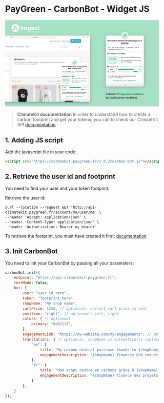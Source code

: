 PayGreen - CarbonBot - Widget JS
===========

![Carbon Bot presentation](https://github.com/PayGreen/carbon-bot-doc/blob/main/doc/presentation.jpg)

> **ClimateKit documentation**
> In order to understand how to create a carbon footprint and get your tokens, you can to check our ClimateKit API [documentation](https://api-climatekit.paygreen.fr/documentation/climate)


## 1. Adding JS script
Add the javascript file in your code:
```html
<script src="https://carbonbot.paygreen.fr/1.0.3/carbon-bot.js"></script>
```

## 2. Retrieve the user id and footprint
You need to find your user and your token footprint.

Retrieve the user id:
```shell
curl --location --request GET 'http://api-climatekit.paygreen.fr/account/me/user/me' \
--header 'Accept: application/json' \
--header 'Content-Type: application/json' \
--header 'Authorization: Bearer my_bearer'
```

To retrieve the footprint, you must have created it first:  [documentation](https://api-climatekit.paygreen.fr/documentation/climate#tag/CarbonFootprint/paths/~1carbon~1footprints/post)

## 3. Init CarbonBot
You need to init your CarbonBot by passing all your parameters:

```js
carbonBot.init({
    endpoint: "https://api-climatekit.paygreen.fr",
    testMode: false,
    bot: {
        user: "user_id_here",
        token: "footprint_here",
        shopName: "My shop name",
        cartPrice: 1250, // optionnal: current cart price in cent
        position: "right", // optionnal: left, right
        colors: { // optionnal
            primary: "#a5211f",
        },
        engagementLink: "https://my-website.com/my-engagements", // optionnal
        translations: { // optionnal, shopName is automatically replaced
            "en": {
                title: "My carbon neutral purchase thanks to {shopName}",
                engagementDescription: "{shopName} finances GHG reduction and sequestration projects up to the amount of your emissions. 🎉",
            },
            "fr": {
                title: "Mon achat neutre en carbone grâce à {shopName}",
                engagementDescription: "{shopName} finance des projets de réduction et de séquestration de GES à hauteur de vos émissions. 🎉",
            }
        },
    }
});
```
